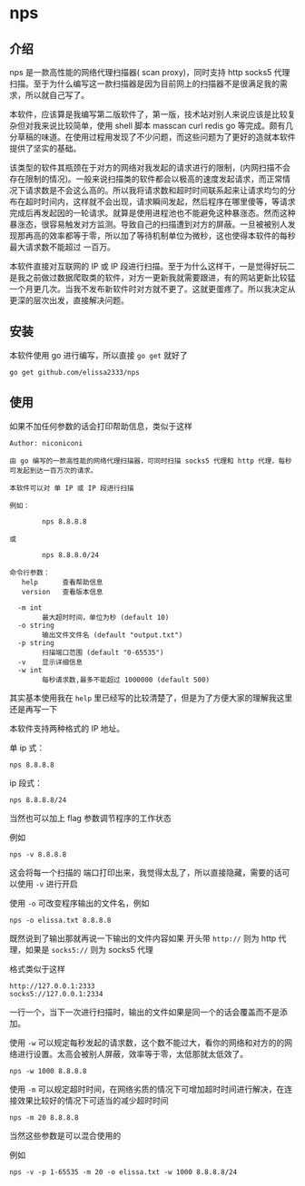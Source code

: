 nps
===

介绍
---
nps 是一款高性能的网络代理扫描器( scan proxy)，同时支持 http socks5 代理扫描。至于为什么编写这一款扫描器是因为目前网上的扫描器不是很满足我的需求，所以就自己写了。

本软件，应该算是我编写第二版软件了，第一版，技术站对别人来说应该是比较复杂但对我来说比较简单，使用 shell 脚本 masscan curl redis go 等完成。颇有几分草稿的味道。在使用过程用发现了不少问题，而这些问题为了更好的造就本软件提供了坚实的基础。

该类型的软件其瓶颈在于对方的网络对我发起的请求进行的限制，(内网扫描不会存在限制的情况)。一般来说扫描类的软件都会以极高的速度发起请求，而正常情况下请求数是不会这么高的。所以我将请求数和超时时间联系起来让请求均匀的分布在超时时间内，这样就不会出现，请求瞬间发起，然后程序在哪里傻等，等请求完成后再发起因的一轮请求。就算是使用进程池也不能避免这种暴涨态。然而这种暴涨态，很容易触发对方监测。导致自己的扫描遭到对方的屏蔽。一旦被被别人发现那再高的效率都等于零，所以加了等待机制单位为微秒，这也使得本软件的每秒最大请求数不能超过 一百万。

本软件直接对互联网的 IP 或 IP 段进行扫描。至于为什么这样干，一是觉得好玩二是我之前做过数据爬取类的软件，对方一更新我就需要跟进，有的网站更新比较猛一个月更几次。当我不发布新软件时对方就不更了。这就更蛋疼了。所以我决定从更深的层次出发，直接解决问题。

安装
---

本软件使用 go 进行编写，所以直接 `go get` 就好了

`go get github.com/elissa2333/nps`

使用
---

如果不加任何参数的话会打印帮助信息，类似于这样

    Author: niconiconi
    
    由 go 编写的一款高性能的网络代理扫描器，可同时扫描 socks5 代理和 http 代理，每秒可发起到达一百万次的请求。
    
    本软件可以对 单 IP 或 IP 段进行扫描
    
    例如：
    
            nps 8.8.8.8
    
    或
    
            nps 8.8.8.0/24
    
    命令行参数：
       help      查看帮助信息
       version   查看版本信息
    
      -m int
            最大超时时间，单位为秒 (default 10)
      -o string
            输出文件文件名 (default "output.txt")
      -p string
            扫描端口范围 (default "0-65535")
      -v    显示详细信息
      -w int
            每秒请求数,最多不能超过 1000000 (default 500)

其实基本使用我在 `help` 里已经写的比较清楚了，但是为了方便大家的理解我这里还是再写一下

本软件支持两种格式的 IP 地址。

单 ip 式：

`nps 8.8.8.8`

ip 段式：

`nps 8.8.8.8/24`

当然也可以加上 flag 参数调节程序的工作状态

例如

`nps -v 8.8.8.8`

这会将每一个扫描的 端口打印出来，我觉得太乱了，所以直接隐藏，需要的话可以使用 `-v` 进行开启

使用 `-o` 可改变程序输出的文件名，例如

`nps -o elissa.txt 8.8.8.8`

既然说到了输出那就再说一下输出的文件内容如果 开头带 `http://` 则为 http 代理，如果是 `socks5://` 则为 socks5 代理

格式类似于这样

    http://127.0.0.1:2333
    socks5://127.0.0.1:2334

一行一个，当下一次进行扫描时，输出的文件如果是同一个的话会覆盖而不是添加。

使用 `-w` 可以规定每秒发起的请求数，这个数不能过大，看你的网络和对方的的网络进行设置。太高会被别人屏蔽，效率等于零，太低那就太低效了。

`nps -w 1000 8.8.8.8`

使用 `-m` 可以规定超时时间，在网络劣质的情况下可增加超时时间进行解决，在连接效果比较好的情况下可适当的减少超时时间

`nps -m 20 8.8.8.8`




当然这些参数是可以混合使用的

例如

`nps -v -p 1-65535 -m 20 -o elissa.txt -w 1000 8.8.8.8/24`
